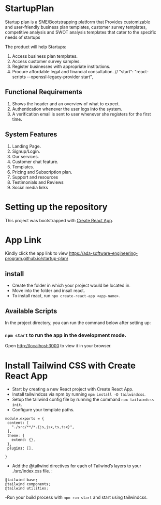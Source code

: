 # StartupPlan

Startup plan is a SME/Bootstrapping platform that Provides customizable and user-friendly business plan templates, customer survey templates, competitive analysis and SWOT analysis templates that cater to the specific needs of startups

The product will help Startups:

1. Access business plan templates.
2. Access customer survey samples.
3. Register businesses with appropriate institutions.
4. Procure affordable legal and financial consultation.
// "start": "react-scripts --openssl-legacy-provider start",
## Functional Requirements

1. Shows the header and an overview of what to expect.
2. Authentication whenever the user logs into the system.
3. A verification email is sent to user whenever she registers for the first time.

## System Features

1. Landing Page.
2. Signup/Login.
3. Our services.
4. Customer chat feature.
5. Templates.
6. Pricing and Subscription plan.
7. Support and resources
8. Testimonials and Reviews
9. Social media links

# Setting up the repository

This project was bootstrapped with [Create React App](https://github.com/facebook/create-react-app).

# App Link
Kindly click the app link to view
https://ada-software-engineering-program.github.io/startup-plan/
## install

- Create the folder in which your project would be located in.
- Move into the folder and insall react.
- To install react, run `npx create-react-app <app-name>`.

## Available Scripts

In the project directory, you can run the command below after setting up:

### `npm start` to run the app in the development mode.

Open [http://localhost:3000](http://localhost:3000) to view it in your browser.

# Install Tailwind CSS with Create React App

- Start by creating a new React project with Create React App.
- Install tailwindcss via npm by running `npm install -D tailwindcss`.
- Setup the tailwind config file by running the command `npx tailwindcss init`.
- Configure your template paths.

```
module.exports = {
 content: [
   "./src/**/*.{js,jsx,ts,tsx}",
 ],
 theme: {
   extend: {},
 },
 plugins: [],

}

```

- Add the @tailwind directives for each of Tailwind’s layers to your ./src/index.css file. :

```
@tailwind base;
@tailwind components;
@tailwind utilities;

```

-Run your build process with `npm run start` and start using tailwindcss.
